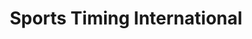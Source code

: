 ---
title: "Sports Timing International"
url: /breinigsville/sports-timing-international/
shop: sports
---